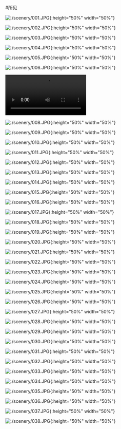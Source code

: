 #所见

![./scenery/001.JPG](./scenery/001.JPG){:height="50%" width="50%"}

![./scenery/002.JPG](./scenery/002.JPG){:height="50%" width="50%"}

![./scenery/003.JPG](./scenery/003.JPG){:height="50%" width="50%"}

![./scenery/004.JPG](./scenery/004.JPG){:height="50%" width="50%"}

![./scenery/005.JPG](./scenery/005.JPG){:height="50%" width="50%"}

![./scenery/006.JPG](./scenery/006.JPG){:height="50%" width="50%"}

<video src="https://github.com/Haohahahaha/chat/blob/master/docs/scenery/scenery/007.MOV" width="50%" controls="controls"></video>

![./scenery/008.JPG](./scenery/008.JPG){:height="50%" width="50%"}

![./scenery/009.JPG](./scenery/009.JPG){:height="50%" width="50%"}

![./scenery/010.JPG](./scenery/010.JPG){:height="50%" width="50%"}

![./scenery/011.JPG](./scenery/011.JPG){:height="50%" width="50%"}

![./scenery/012.JPG](./scenery/012.JPG){:height="50%" width="50%"}

![./scenery/013.JPG](./scenery/013.JPG){:height="50%" width="50%"}

![./scenery/014.JPG](./scenery/014.JPG){:height="50%" width="50%"}

![./scenery/015.JPG](./scenery/015.JPG){:height="50%" width="50%"}

![./scenery/016.JPG](./scenery/016.JPG){:height="50%" width="50%"}

![./scenery/017.JPG](./scenery/017.JPG){:height="50%" width="50%"}

![./scenery/018.JPG](./scenery/018.JPG){:height="50%" width="50%"}

![./scenery/019.JPG](./scenery/019.JPG){:height="50%" width="50%"}

![./scenery/020.JPG](./scenery/020.JPG){:height="50%" width="50%"}

![./scenery/021.JPG](./scenery/021.JPG){:height="50%" width="50%"}

![./scenery/022.JPG](./scenery/022.JPG){:height="50%" width="50%"}

![./scenery/023.JPG](./scenery/023.JPG){:height="50%" width="50%"}

![./scenery/024.JPG](./scenery/024.JPG){:height="50%" width="50%"}

![./scenery/025.JPG](./scenery/025.JPG){:height="50%" width="50%"}

![./scenery/026.JPG](./scenery/026.JPG){:height="50%" width="50%"}

![./scenery/027.JPG](./scenery/027.JPG){:height="50%" width="50%"}

![./scenery/028.JPG](./scenery/028.JPG){:height="50%" width="50%"}

![./scenery/029.JPG](./scenery/029.JPG){:height="50%" width="50%"}

![./scenery/030.JPG](./scenery/030.JPG){:height="50%" width="50%"}

![./scenery/031.JPG](./scenery/031.JPG){:height="50%" width="50%"}

![./scenery/032.JPG](./scenery/032.JPG){:height="50%" width="50%"}

![./scenery/033.JPG](./scenery/033.JPG){:height="50%" width="50%"}

![./scenery/034.JPG](./scenery/034.JPG){:height="50%" width="50%"}

![./scenery/035.JPG](./scenery/035.JPG){:height="50%" width="50%"}

![./scenery/036.JPG](./scenery/036.JPG){:height="50%" width="50%"}

![./scenery/037.JPG](./scenery/037.JPG){:height="50%" width="50%"}

![./scenery/038.JPG](./scenery/038.JPG){:height="50%" width="50%"}

